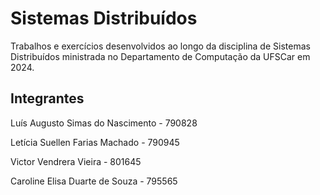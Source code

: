# Sistemas Distribuídos

Trabalhos e exercícios desenvolvidos ao longo da disciplina de Sistemas Distribuídos ministrada no Departamento de Computação da UFSCar em 2024.

## Integrantes

Luís Augusto Simas do Nascimento - 790828


Letícia Suellen Farias Machado - 790945


Victor Vendrera Vieira - 801645


Caroline Elisa Duarte de Souza - 795565
